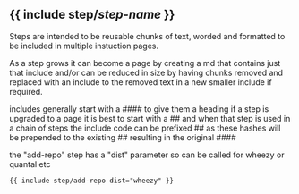 {{ include step/*step-name* }}
-------------------------------
Steps are intended to be reusable chunks of text, worded and formatted to be included in multiple instuction pages.



As a step grows it can become a page by creating a md that contains just that include and/or can be reduced in size by having chunks removed and replaced with an include to the removed text in a new smaller include if required.

includes generally start with a #### to give them a heading if a step is upgraded to a page it is best to start with a ## and when that step is used in a chain of steps the include code can be prefixed ## as these hashes will be prepended to the existing ## resulting in the original ####

the "add-repo" step has a "dist" parameter so can be called for wheezy or quantal etc

    {{ include step/add-repo dist="wheezy" }}
